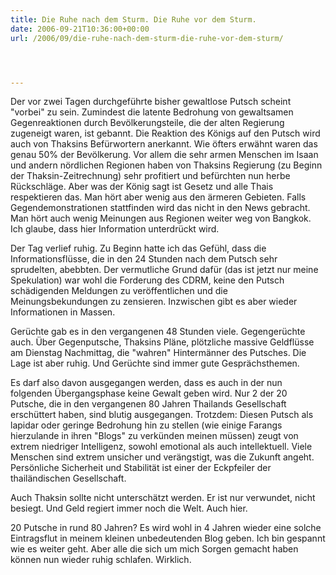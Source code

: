 ```yaml
---
title: Die Ruhe nach dem Sturm. Die Ruhe vor dem Sturm.
date: 2006-09-21T10:36:00+00:00
url: /2006/09/die-ruhe-nach-dem-sturm-die-ruhe-vor-dem-sturm/




---
```

Der vor zwei Tagen durchgeführte bisher gewaltlose Putsch scheint "vorbei" zu sein. Zumindest die latente Bedrohung von gewaltsamen Gegenreaktionen durch Bevölkerungsteile, die der alten Regierung zugeneigt waren, ist gebannt. Die Reaktion des Königs auf den Putsch wird auch von Thaksins Befürwortern anerkannt. Wie öfters erwähnt waren das genau 50% der Bevölkerung. Vor allem die sehr armen Menschen im Isaan und andern nördlichen Regionen haben von Thaksins Regierung (zu Beginn der Thaksin-Zeitrechnung) sehr profitiert und befürchten nun herbe Rückschläge. Aber was der König sagt ist Gesetz und alle Thais respektieren das. Man hört aber wenig aus den ärmeren Gebieten. Falls Gegendemonstrationen stattfinden wird das nicht in den News gebracht. Man hört auch wenig Meinungen aus Regionen weiter weg von Bangkok. Ich glaube, dass hier Information unterdrückt wird.

Der Tag verlief ruhig. Zu Beginn hatte ich das Gefühl, dass die Informationsflüsse, die in den 24 Stunden nach dem Putsch sehr sprudelten, abebbten. Der vermutliche Grund dafür (das ist jetzt nur meine Spekulation) war wohl die Forderung des <span class="caps">CDRM</span>, keine den Putsch schädigenden Meldungen zu veröffentlichen und die Meinungsbekundungen zu zensieren. Inzwischen gibt es aber wieder Informationen in Massen.

Gerüchte gab es in den vergangenen 48 Stunden viele. Gegengerüchte auch. Über Gegenputsche, Thaksins Pläne, plötzliche massive Geldflüsse am Dienstag Nachmittag, die "wahren" Hintermänner des Putsches. Die Lage ist aber ruhig. Und Gerüchte sind immer gute Gesprächsthemen.

Es darf also davon ausgegangen werden, dass es auch in der nun folgenden Übergangsphase keine Gewalt geben wird. Nur 2 der 20 Putsche, die in den vergangenen 80 Jahren Thailands Gesellschaft erschüttert haben, sind blutig ausgegangen. Trotzdem: Diesen Putsch als lapidar oder geringe Bedrohung hin zu stellen (wie einige Farangs hierzulande in ihren "Blogs" zu verkünden meinen müssen) zeugt von extrem niedriger Intelligenz, sowohl emotional als auch intellektuell. Viele Menschen sind extrem unsicher und verängstigt, was die Zukunft angeht. Persönliche Sicherheit und Stabilität ist einer der Eckpfeiler der thailändischen Gesellschaft.

Auch Thaksin sollte nicht unterschätzt werden. Er ist nur verwundet, nicht besiegt. Und Geld regiert immer noch die Welt. Auch hier.

20 Putsche in rund 80 Jahren? Es wird wohl in 4 Jahren wieder eine solche Eintragsflut in meinem kleinen unbedeutenden Blog geben. Ich bin gespannt wie es weiter geht. Aber alle die sich um mich Sorgen gemacht haben können nun wieder ruhig schlafen. Wirklich.
